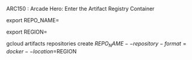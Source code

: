 ARC150 :  Arcade Hero: Enter the Artifact Registry Container 

export REPO_NAME=

export REGION=

gcloud artifacts repositories create $REPO_NAME --repository-format=docker --location=$REGION

